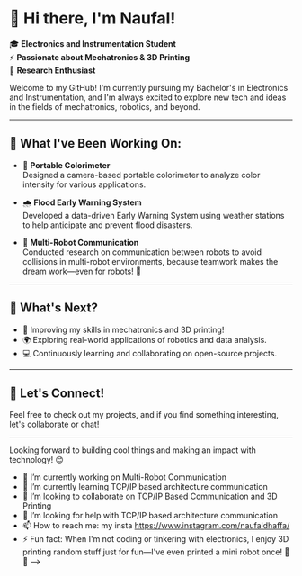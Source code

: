 # 👋 Hi there, I'm Naufal!

🎓 **Electronics and Instrumentation Student**  
⚡ **Passionate about Mechatronics & 3D Printing**  
🔬 **Research Enthusiast**

Welcome to my GitHub! I'm currently pursuing my Bachelor's in Electronics and Instrumentation, and I'm always excited to explore new tech and ideas in the fields of mechatronics, robotics, and beyond.

---

## 🚀 What I've Been Working On:

- 📸 **Portable Colorimeter**  
  Designed a camera-based portable colorimeter to analyze color intensity for various applications.

- 🌧️ **Flood Early Warning System**  
  Developed a data-driven Early Warning System using weather stations to help anticipate and prevent flood disasters.

- 🤖 **Multi-Robot Communication**  
  Conducted research on communication between robots to avoid collisions in multi-robot environments, because teamwork makes the dream work—even for robots! 🚀

---

## 🌱 What's Next?

- 🌟 Improving my skills in mechatronics and 3D printing!  
- 🌍 Exploring real-world applications of robotics and data analysis.  
- 💻 Continuously learning and collaborating on open-source projects.

---

## 🤝 Let's Connect!

Feel free to check out my projects, and if you find something interesting, let's collaborate or chat!

---

Looking forward to building cool things and making an impact with technology! 😊

- 🔭 I’m currently working on Multi-Robot Communication
- 🌱 I’m currently learning TCP/IP based architecture communication
- 👯 I’m looking to collaborate on TCP/IP Based Communication and 3D Printing
- 🤔 I’m looking for help with TCP/IP based architecture communication
- 📫 How to reach me: my insta https://www.instagram.com/naufaldhaffa/
- ⚡ Fun fact: When I'm not coding or tinkering with electronics, I enjoy 3D printing random stuff just for fun—I've even printed a mini robot once! 🤖✨
-->
